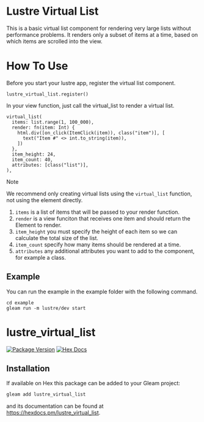 
# Lustre Virtual List

This is a basic virtual list component for rendering very large lists without performance problems.
It renders only a subset of items at a time, based on which items are scrolled into the view.

# How To Use

Before you start your lustre app, register the virtual list component.

```gleam
lustre_virtual_list.register()
```

In your view function, just call the virtual_list to render a virtual list.

```gleam
virtual_list(
  items: list.range(1, 100_000),
  render: fn(item: Int) {
    html.div([on_click(ItemClick(item)), class("item")], [
      text("Item #" <> int.to_string(item)),
    ])
  },
  item_height: 24,
  item_count: 40,
  attributes: [class("list")],
),
```

> [!NOTE]
> We recommend only creating virtual lists using the `virtual_list` function, not using the element directly.

1. `items` is a list of items that will be passed to your render function.
2. `render` is a view funciton that receives one item and should return the Element to render.
3. `item_height` you must specify the height of each item so we can calculate the total size of the list.
4. `item_count` specify how many items should be rendered at a time.
5. `attributes` any additional attributes you want to add to the component, for example a class.

## Example

You can run the example in the example folder with the following command.
```
cd example
gleam run -m lustre/dev start
```

# lustre_virtual_list

[![Package Version](https://img.shields.io/hexpm/v/lustre_virtual_list)](https://hex.pm/packages/lustre_virtual_list)
[![Hex Docs](https://img.shields.io/badge/hex-docs-ffaff3)](https://hexdocs.pm/lustre_virtual_list/)

## Installation

If available on Hex this package can be added to your Gleam project:

```sh
gleam add lustre_virtual_list
```

and its documentation can be found at <https://hexdocs.pm/lustre_virtual_list>.
